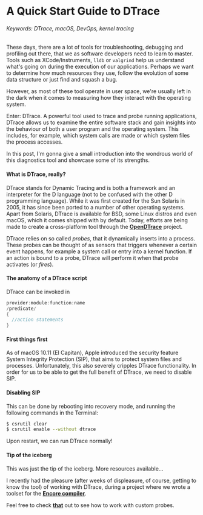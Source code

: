 # A Quick Start Guide to DTrace

###### Keywords: DTrace, macOS, DevOps, kernel tracing

These days, there are a lot of tools for troubleshooting, debugging and profiling out there, that we as software developers need to learn to master. Tools such as XCode/Instruments, ``lldb`` or ``valgrind`` help us understand what's going on during the execution of our applications. Perhaps we want to determine how much resources they use, follow the evolution of some data structure or just find and squash a bug.

However, as most of these tool operate in user space, we're usually left in the dark when it comes to measuring how they interact with the operating system.

Enter: DTrace. A powerful tool used to trace and probe running applications, DTrace allows us to examine the entire software stack and gain insights into the behaviour of both a user program and the operating system. This includes, for example, which system calls are made or which system files the process accesses.

In this post, I'm gonna give a small introduction into the wondrous world of this diagnostics tool and showcase some of its strengths.

#### What is DTrace, really?

DTrace stands for Dynamic Tracing and is both a framework and an interpreter for the D language (not to be confused with the other D programming language). While it was first created for the Sun Solaris in 2005, it has since been ported to a number of other operating systems. Apart from Solaris, DTrace is available for BSD, some Linux distros and even macOS, which it comes shipped with by default. Today, efforts are being made to create a cross-platform tool through the <a href="https://github.com/opendtrace" target="_blank">__OpenDTrace__</a> project.

DTrace relies on so called *probes*, that it dynamically inserts into a process. These probes can be thought of as sensors that triggers whenever a certain event happens, for example a system call or entry into a kernel function. If an action is bound to a probe, DTrace will perform it when that probe activates (or *fires*).



#### The anatomy of a DTrace script

DTrace can be invoked in

```c
provider:module:function:name
/predicate/
{
  //action statements
}
```

#### First things first

As of macOS 10.11 (El Capitan), Apple introduced the security feature System Integrity Protection (SIP), that aims to protect system files and processes. Unfortunately, this also severely cripples DTrace functionality. In order for us to be able to get the full benefit of DTrace, we need to disable SIP.

#### Disabling SIP

This can be done by rebooting into recovery mode, and running the following commands in the Terminal:

```bash
$ csrutil clear
$ csrutil enable --without dtrace
```

Upon restart, we can run DTrace normally!


#### Tip of the iceberg

This was just the tip of the iceberg. More resources available...

I recently had the pleasure (after weeks of displeasure, of course, getting to know the tool) of working with DTrace, during a project where we wrote a toolset for the <a href="https://github.com/parapluu/encore" target="_blank">__Encore compiler__</a>.

Feel free to check <a href="https://github.com" target="_blank">__that__</a> out to see how to work with custom probes.
